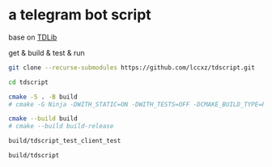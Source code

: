 # a telegram bot script

base on [TDLib](https://github.com/lccxz/td)

get & build & test & run
```bash
git clone --recurse-submodules https://github.com/lccxz/tdscript.git

cd tdscript

cmake -S . -B build
# cmake -G Ninja -DWITH_STATIC=ON -DWITH_TESTS=OFF -DCMAKE_BUILD_TYPE=Release -S . -B build-release

cmake --build build
# cmake --build build-release

build/tdscript_test_client_test

build/tdscript
```
